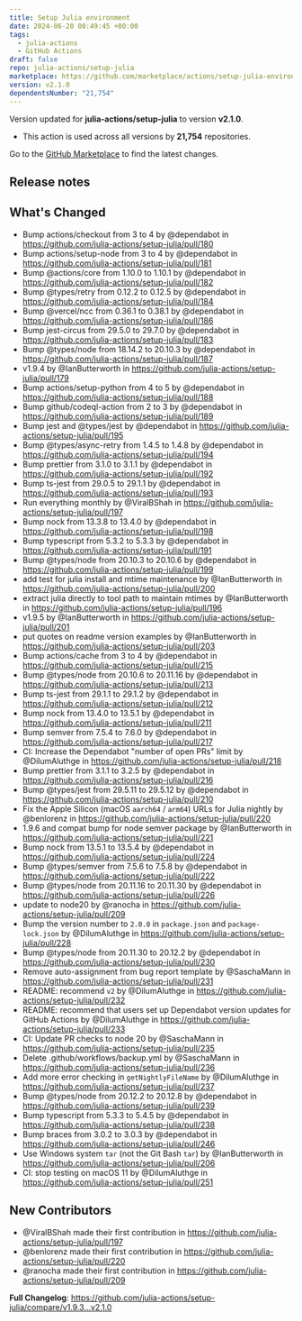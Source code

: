 ```yaml
---
title: Setup Julia environment
date: 2024-06-20 00:49:45 +00:00
tags:
  - julia-actions
  - GitHub Actions
draft: false
repo: julia-actions/setup-julia
marketplace: https://github.com/marketplace/actions/setup-julia-environment
version: v2.1.0
dependentsNumber: "21,754"
---
```



Version updated for **julia-actions/setup-julia** to version **v2.1.0**.
- This action is used across all versions by **21,754** repositories.

Go to the [GitHub Marketplace](https://github.com/marketplace/actions/setup-julia-environment) to find the latest changes.

## Release notes

## What's Changed
* Bump actions/checkout from 3 to 4 by @dependabot in https://github.com/julia-actions/setup-julia/pull/180
* Bump actions/setup-node from 3 to 4 by @dependabot in https://github.com/julia-actions/setup-julia/pull/181
* Bump @actions/core from 1.10.0 to 1.10.1 by @dependabot in https://github.com/julia-actions/setup-julia/pull/182
* Bump @types/retry from 0.12.2 to 0.12.5 by @dependabot in https://github.com/julia-actions/setup-julia/pull/184
* Bump @vercel/ncc from 0.36.1 to 0.38.1 by @dependabot in https://github.com/julia-actions/setup-julia/pull/186
* Bump jest-circus from 29.5.0 to 29.7.0 by @dependabot in https://github.com/julia-actions/setup-julia/pull/183
* Bump @types/node from 18.14.2 to 20.10.3 by @dependabot in https://github.com/julia-actions/setup-julia/pull/187
* v1.9.4 by @IanButterworth in https://github.com/julia-actions/setup-julia/pull/179
* Bump actions/setup-python from 4 to 5 by @dependabot in https://github.com/julia-actions/setup-julia/pull/188
* Bump github/codeql-action from 2 to 3 by @dependabot in https://github.com/julia-actions/setup-julia/pull/189
* Bump jest and @types/jest by @dependabot in https://github.com/julia-actions/setup-julia/pull/195
* Bump @types/async-retry from 1.4.5 to 1.4.8 by @dependabot in https://github.com/julia-actions/setup-julia/pull/194
* Bump prettier from 3.1.0 to 3.1.1 by @dependabot in https://github.com/julia-actions/setup-julia/pull/192
* Bump ts-jest from 29.0.5 to 29.1.1 by @dependabot in https://github.com/julia-actions/setup-julia/pull/193
* Run everything monthly by @ViralBShah in https://github.com/julia-actions/setup-julia/pull/197
* Bump nock from 13.3.8 to 13.4.0 by @dependabot in https://github.com/julia-actions/setup-julia/pull/198
* Bump typescript from 5.3.2 to 5.3.3 by @dependabot in https://github.com/julia-actions/setup-julia/pull/191
* Bump @types/node from 20.10.3 to 20.10.6 by @dependabot in https://github.com/julia-actions/setup-julia/pull/199
* add test for julia install and mtime maintenance by @IanButterworth in https://github.com/julia-actions/setup-julia/pull/200
* extract julia directly to tool path to maintain mtimes by @IanButterworth in https://github.com/julia-actions/setup-julia/pull/196
* v1.9.5 by @IanButterworth in https://github.com/julia-actions/setup-julia/pull/201
* put quotes on readme version examples by @IanButterworth in https://github.com/julia-actions/setup-julia/pull/203
* Bump actions/cache from 3 to 4 by @dependabot in https://github.com/julia-actions/setup-julia/pull/215
* Bump @types/node from 20.10.6 to 20.11.16 by @dependabot in https://github.com/julia-actions/setup-julia/pull/213
* Bump ts-jest from 29.1.1 to 29.1.2 by @dependabot in https://github.com/julia-actions/setup-julia/pull/212
* Bump nock from 13.4.0 to 13.5.1 by @dependabot in https://github.com/julia-actions/setup-julia/pull/211
* Bump semver from 7.5.4 to 7.6.0 by @dependabot in https://github.com/julia-actions/setup-julia/pull/217
* CI: Increase the Dependabot "number of open PRs" limit by @DilumAluthge in https://github.com/julia-actions/setup-julia/pull/218
* Bump prettier from 3.1.1 to 3.2.5 by @dependabot in https://github.com/julia-actions/setup-julia/pull/216
* Bump @types/jest from 29.5.11 to 29.5.12 by @dependabot in https://github.com/julia-actions/setup-julia/pull/210
* Fix the Apple Silicon (macOS `aarch64` / `arm64`) URLs for Julia nightly by @benlorenz in https://github.com/julia-actions/setup-julia/pull/220
* 1.9.6 and compat bump for node semver package by @IanButterworth in https://github.com/julia-actions/setup-julia/pull/221
* Bump nock from 13.5.1 to 13.5.4 by @dependabot in https://github.com/julia-actions/setup-julia/pull/224
* Bump @types/semver from 7.5.6 to 7.5.8 by @dependabot in https://github.com/julia-actions/setup-julia/pull/222
* Bump @types/node from 20.11.16 to 20.11.30 by @dependabot in https://github.com/julia-actions/setup-julia/pull/226
* update to node20 by @ranocha in https://github.com/julia-actions/setup-julia/pull/209
* Bump the version number to `2.0.0` in `package.json` and `package-lock.json` by @DilumAluthge in https://github.com/julia-actions/setup-julia/pull/228
* Bump @types/node from 20.11.30 to 20.12.2 by @dependabot in https://github.com/julia-actions/setup-julia/pull/230
* Remove auto-assignment from bug report template by @SaschaMann in https://github.com/julia-actions/setup-julia/pull/231
* README: recommend `v2` by @DilumAluthge in https://github.com/julia-actions/setup-julia/pull/232
* README: recommend that users set up Dependabot version updates for GitHub Actions by @DilumAluthge in https://github.com/julia-actions/setup-julia/pull/233
* CI: Update PR checks to node 20 by @SaschaMann in https://github.com/julia-actions/setup-julia/pull/235
* Delete .github/workflows/backup.yml by @SaschaMann in https://github.com/julia-actions/setup-julia/pull/236
* Add more error checking in `getNightlyFileName` by @DilumAluthge in https://github.com/julia-actions/setup-julia/pull/237
* Bump @types/node from 20.12.2 to 20.12.8 by @dependabot in https://github.com/julia-actions/setup-julia/pull/239
* Bump typescript from 5.3.3 to 5.4.5 by @dependabot in https://github.com/julia-actions/setup-julia/pull/238
* Bump braces from 3.0.2 to 3.0.3 by @dependabot in https://github.com/julia-actions/setup-julia/pull/246
* Use Windows system `tar` (not the Git Bash `tar`) by @IanButterworth in https://github.com/julia-actions/setup-julia/pull/206
* CI: stop testing on macOS 11 by @DilumAluthge in https://github.com/julia-actions/setup-julia/pull/251

## New Contributors
* @ViralBShah made their first contribution in https://github.com/julia-actions/setup-julia/pull/197
* @benlorenz made their first contribution in https://github.com/julia-actions/setup-julia/pull/220
* @ranocha made their first contribution in https://github.com/julia-actions/setup-julia/pull/209

**Full Changelog**: https://github.com/julia-actions/setup-julia/compare/v1.9.3...v2.1.0
